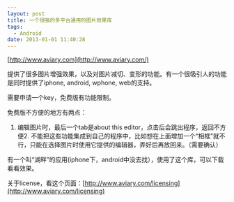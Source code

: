 ```yaml
---
layout: post
title: 一个很强的多平台通用的图片效果库
tags:
  - Android
date: 2013-01-01 11:40:28
---
```


[http://www.aviary.com](http://www.aviary.com/)

提供了很多图片增强效果，以及对图片减切、变形的功能。有一个很吸引人的功能是同时提供了iphone, android, wphone, web的支持。

需要申请一个key，免费版有功能限制。

免费版不方便的地方有两点：

1.  编辑图片时，最后一个tab是about this editor，点击后会跳出程序，返回不方便2.  不能把这些功能集成到自己的程序中，比如想在上面增加一个“相框”就不行，只能在选择图片时使用它提供的编辑器，弄好后再放回来。（需要确认）

有一个叫“湖畔”的应用(iphone下，android中没去找），使用了这个库，可以下载看看效果。

关于license，看这个页面：[http://www.aviary.com/licensing](http://www.aviary.com/licensing)